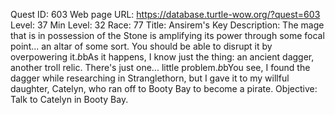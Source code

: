 Quest ID: 603
Web page URL: https://database.turtle-wow.org/?quest=603
Level: 37
Min Level: 32
Race: 77
Title: Ansirem's Key
Description: The mage that is in possession of the Stone is amplifying its power through some focal point... an altar of some sort. You should be able to disrupt it by overpowering it.$b$bAs it happens, I know just the thing: an ancient dagger, another troll relic. There's just one... little problem.$b$bYou see, I found the dagger while researching in Stranglethorn, but I gave it to my willful daughter, Catelyn, who ran off to Booty Bay to become a pirate.
Objective: Talk to Catelyn in Booty Bay.
